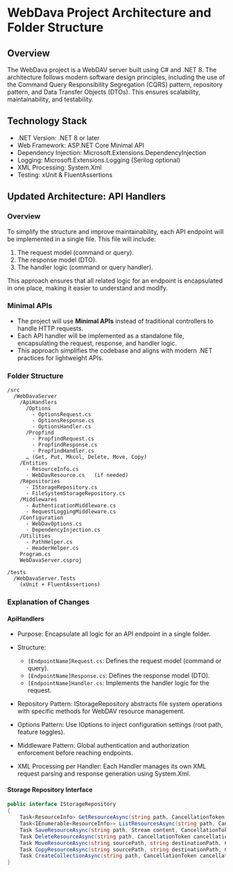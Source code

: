 # WebDava Project Architecture and Folder Structure

## Overview
The WebDava project is a WebDAV server built using C# and .NET 8. The architecture follows modern software design principles, including the use of the Command Query Responsibility Segregation (CQRS) pattern, repository pattern, and Data Transfer Objects (DTOs). This ensures scalability, maintainability, and testability.

## Technology Stack

- .NET Version: .NET 8 or later
- Web Framework: ASP.NET Core Minimal API
- Dependency Injection: Microsoft.Extensions.DependencyInjection
- Logging: Microsoft.Extensions.Logging (Serilog optional)
- XML Processing: System.Xml
- Testing: xUnit & FluentAssertions

## Updated Architecture: API Handlers

### Overview
To simplify the structure and improve maintainability, each API endpoint will be implemented in a single file. This file will include:
1. The request model (command or query).
2. The response model (DTO).
3. The handler logic (command or query handler).

This approach ensures that all related logic for an endpoint is encapsulated in one place, making it easier to understand and modify.

### Minimal APIs
- The project will use **Minimal APIs** instead of traditional controllers to handle HTTP requests.
- Each API handler will be implemented as a standalone file, encapsulating the request, response, and handler logic.
- This approach simplifies the codebase and aligns with modern .NET practices for lightweight APIs.

### Folder Structure

```
/src
  /WebDavaServer
    /ApiHandlers
      /Options
        - OptionsRequest.cs
        - OptionsResponse.cs
        - OptionsHandler.cs
      /Propfind
        - PropfindRequest.cs
        - PropfindResponse.cs
        - PropfindHandler.cs
      … (Get, Put, Mkcol, Delete, Move, Copy)
    /Entities
      - ResourceInfo.cs
      - WebDavResource.cs   (if needed)
    /Repositories
      - IStorageRepository.cs
      - FileSystemStorageRepository.cs
    /Middlewares
      - AuthenticationMiddleware.cs
      - RequestLoggingMiddleware.cs
    /Configuration
      - WebDavOptions.cs
      - DependencyInjection.cs
    /Utilities
      - PathHelper.cs
      - HeaderHelper.cs
    Program.cs
    WebDavaServer.csproj

/tests
  /WebDavaServer.Tests
    (xUnit + FluentAssertions)
```

### Explanation of Changes

#### ApiHandlers
- Purpose: Encapsulate all logic for an API endpoint in a single folder.
- Structure:
  - `[EndpointName]Request.cs`: Defines the request model (command or query).
  - `[EndpointName]Response.cs`: Defines the response model (DTO).
  - `[EndpointName]Handler.cs`: Implements the handler logic for the request.

- Repository Pattern: IStorageRepository abstracts file system operations with specific methods for WebDAV resource management.

- Options Pattern: Use IOptions<WebDavOptions> to inject configuration settings (root path, feature toggles).

- Middleware Pattern: Global authentication and authorization enforcement before reaching endpoints.

- XML Processing per Handler: Each Handler manages its own XML request parsing and response generation using System.Xml.

#### Storage Repository Interface
```csharp
public interface IStorageRepository
{
    Task<ResourceInfo> GetResourceAsync(string path, CancellationToken cancellationToken = default);
    Task<IEnumerable<ResourceInfo>> ListResourcesAsync(string path, CancellationToken cancellationToken = default);
    Task SaveResourceAsync(string path, Stream content, CancellationToken cancellationToken = default);
    Task DeleteResourceAsync(string path, CancellationToken cancellationToken = default);
    Task MoveResourceAsync(string sourcePath, string destinationPath, CancellationToken cancellationToken = default);
    Task CopyResourceAsync(string sourcePath, string destinationPath, CancellationToken cancellationToken = default);
    Task CreateCollectionAsync(string path, CancellationToken cancellationToken = default);
}
```